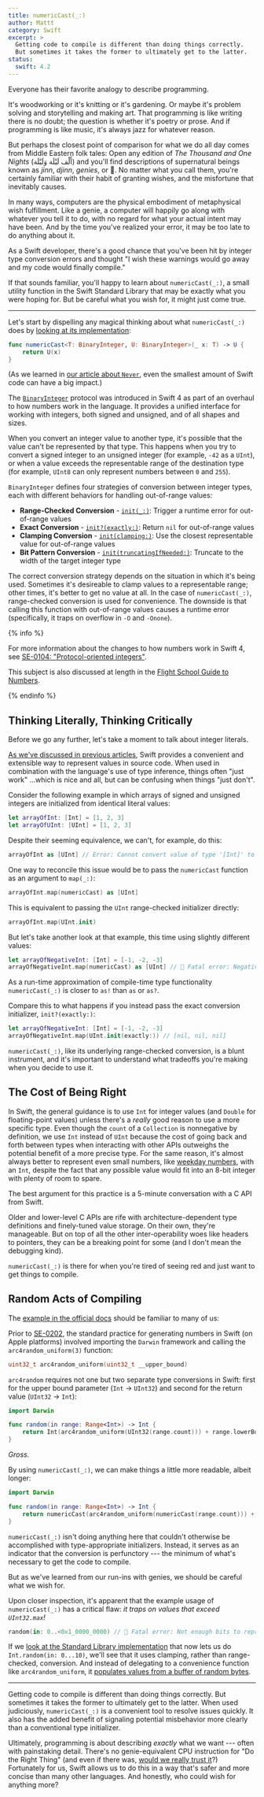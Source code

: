 ```yaml
---
title: numericCast(_:)
author: Mattt
category: Swift
excerpt: >
  Getting code to compile is different than doing things correctly.
  But sometimes it takes the former to ultimately get to the latter.
status:
  swift: 4.2
---
```


Everyone has their favorite analogy to describe programming.

It's woodworking or it's knitting or it's gardening.
Or maybe it's problem solving and storytelling and making art.
That programming is like writing there is no doubt;
the question is whether it's poetry or prose.
And if programming is like music,
it's always jazz for whatever reason.

But perhaps the closest point of comparison for what we do all day
comes from Middle Eastern folk tales:
Open any edition of
_The Thousand and One Nights_
(<bdi lang="ar">أَلْف لَيْلَة وَلَيْلَة</bdi>)
and you'll find descriptions of supernatural beings known as
<dfn>jinn</dfn>, <dfn>djinn</dfn>, <dfn>genies</dfn>, or 🧞.
No matter what you call them,
you're certainly familiar with their habit of granting wishes,
and the misfortune that inevitably causes.

In many ways,
computers are the physical embodiment of metaphysical wish fulfillment.
Like a genie, a computer will happily go along with whatever you tell it to do,
with no regard for what your actual intent may have been.
And by the time you've realized your error,
it may be too late to do anything about it.

As a Swift developer,
there's a good chance that you've been hit by integer type conversion errors
and thought
"I wish these warnings would go away and my code would finally compile."

If that sounds familiar,
you'll happy to learn about `numericCast(_:)`,
a small utility function in the Swift Standard Library
that may be exactly what you were hoping for.
But be careful what you wish for,
it might just come true.

---

Let's start by dispelling any magical thinking
about what `numericCast(_:)` does by
[looking at its implementation](https://github.com/apple/swift/blob/7f7b4f12d3138c5c259547c49c3b41415cd4206e/stdlib/public/core/Integers.swift#L3508-L3510):

```swift
func numericCast<T: BinaryInteger, U: BinaryInteger>(_ x: T) -> U {
    return U(x)
}
```

(As we learned in [our article about `Never`](/never),
even the smallest amount of Swift code can have a big impact.)

The [`BinaryInteger`](https://developer.apple.com/documentation/swift/binaryinteger) protocol
was introduced in Swift 4
as part of an overhaul to how numbers work in the language.
It provides a unified interface for working with integers,
both signed and unsigned, and of all shapes and sizes.

When you convert an integer value to another type,
it's possible that the value can't be represented by that type.
This happens when you try to convert a signed integer
to an unsigned integer (for example, `-42` as a `UInt`),
or when a value exceeds the representable range of the destination type
(for example, `UInt8` can only represent numbers between `0` and `255`).

`BinaryInteger` defines four strategies of conversion between integer types,
each with different behaviors for handling out-of-range values:

- **Range-Checked Conversion** -
  [`init(_:)`](https://developer.apple.com/documentation/swift/binaryinteger/2885704-init):
  Trigger a runtime error for out-of-range values
- **Exact Conversion** -
  [`init?(exactly:)`](https://developer.apple.com/documentation/swift/binaryinteger/2925955-init):
  Return `nil` for out-of-range values
- **Clamping Conversion** -
  [`init(clamping:)`](https://developer.apple.com/documentation/swift/binaryinteger/2886143-init):
  Use the closest representable value for out-of-range values
- **Bit Pattern Conversion** -
  [`init(truncatingIfNeeded:)`](https://developer.apple.com/documentation/swift/binaryinteger/2925529-init):
  Truncate to the width of the target integer type

The correct conversion strategy
depends on the situation in which it's being used.
Sometimes it's desireable to clamp values to a representable range;
other times, it's better to get no value at all.
In the case of `numericCast(_:)`,
range-checked conversion is used for convenience.
The downside is that
calling this function with out-of-range values
causes a runtime error
(specifically, it traps on overflow in `-O` and `-Onone`).

{% info %}

For more information about the changes to how numbers work in Swift 4,
see [SE-0104: "Protocol-oriented integers"](https://github.com/apple/swift-evolution/blob/master/proposals/0104-improved-integers.md).

This subject is also discussed at length in the
[Flight School Guide to Numbers](https://gumroad.com/l/swift-numbers).

{% endinfo %}

## Thinking Literally, Thinking Critically

Before we go any further,
let's take a moment to talk about integer literals.

[As we've discussed in previous articles](https://nshipster.com/swift-literals/),
Swift provides a convenient and extensible way to represent values in source code.
When used in combination with the language's use of type inference,
things often "just work"
...which is nice and all, but can be confusing when things "just don't".

Consider the following example
in which arrays of signed and unsigned integers
are initialized from identical literal values:

```swift
let arrayOfInt: [Int] = [1, 2, 3]
let arrayOfUInt: [UInt] = [1, 2, 3]
```

Despite their seeming equivalence,
we can't, for example, do this:

```swift
arrayOfInt as [UInt] // Error: Cannot convert value of type '[Int]' to type '[UInt]' in coercion
```

One way to reconcile this issue
would be to pass the `numericCast` function as an argument to `map(_:)`:

```swift
arrayOfInt.map(numericCast) as [UInt]
```

This is equivalent to passing the `UInt` range-checked initializer directly:

```swift
arrayOfInt.map(UInt.init)
```

But let's take another look at that example,
this time using slightly different values:

```swift
let arrayOfNegativeInt: [Int] = [-1, -2, -3]
arrayOfNegativeInt.map(numericCast) as [UInt] // 🧞‍ Fatal error: Negative value is not representable
```

As a run-time approximation of compile-time type functionality
`numericCast(_:)` is closer to `as!` than `as` or `as?`.

Compare this to what happens if you instead pass
the exact conversion initializer, `init?(exactly:)`:

```swift
let arrayOfNegativeInt: [Int] = [-1, -2, -3]
arrayOfNegativeInt.map(UInt.init(exactly:)) // [nil, nil, nil]
```

`numericCast(_:)`, like its underlying range-checked conversion,
is a blunt instrument,
and it's important to understand what tradeoffs you're making
when you decide to use it.

## The Cost of Being Right

In Swift,
the general guidance is to use `Int` for integer values
(and `Double` for floating-point values)
unless there's a _really_ good reason to use a more specific type.
Even though the `count` of a `Collection` is nonnegative by definition,
we use `Int` instead of `UInt`
because the cost of going back and forth between types
when interacting with other APIs
outweighs the potential benefit of a more precise type.
For the same reason,
it's almost always better to represent even small numbers,
like [weekday numbers](/datecomponents),
with an `Int`,
despite the fact that any possible value would fit into an 8-bit integer
with plenty of room to spare.

The best argument for this practice
is a 5-minute conversation with a C API from Swift.

Older and lower-level C APIs are rife with
architecture-dependent type definitions
and finely-tuned value storage.
On their own, they're manageable.
But on top of all the other inter-operability woes
like headers to pointers,
they can be a breaking point for some
(and I don't mean the debugging kind).

`numericCast(_:)` is there for when you're tired of seeing red
and just want to get things to compile.

## Random Acts of Compiling

The [example in the official docs](https://developer.apple.com/documentation/swift/2884564-numericcast)
should be familiar to many of us:

Prior to [SE-0202](https://github.com/apple/swift-evolution/blob/master/proposals/0202-random-unification.md),
the standard practice for generating numbers in Swift (on Apple platforms)
involved importing the `Darwin` framework
and calling the `arc4random_uniform(3)` function:

```c
uint32_t arc4random_uniform(uint32_t __upper_bound)
```

`arc4random` requires not one but two separate type conversions in Swift:
first for the upper bound parameter (`Int` → `UInt32`)
and second for the return value (`UInt32` → `Int`):

```swift
import Darwin

func random(in range: Range<Int>) -> Int {
    return Int(arc4random_uniform(UInt32(range.count))) + range.lowerBound
}
```

_Gross._

By using `numericCast(_:)`, we can make things a little more readable,
albeit longer:

```swift
import Darwin

func random(in range: Range<Int>) -> Int {
    return numericCast(arc4random_uniform(numericCast(range.count))) + range.lowerBound
}
```

`numericCast(_:)` isn't doing anything here
that couldn't otherwise be accomplished with type-appropriate initializers.
Instead, it serves as an indicator
that the conversion is perfunctory ---
the minimum of what's necessary to get the code to compile.

But as we've learned from our run-ins with genies,
we should be careful what we wish for.

Upon closer inspection,
it's apparent that the example usage of `numericCast(_:)` has a critical flaw:
_it traps on values that exceed `UInt32.max`!_

```swift
random(in: 0..<0x1_0000_0000) // 🧞‍ Fatal error: Not enough bits to represent the passed value
```

If we [look at the Standard Library implementation](https://github.com/apple/swift/blob/7f7b4f12d3138c5c259547c49c3b41415cd4206e/stdlib/public/core/Integers.swift#L2537-L2560)
that now lets us do `Int.random(in: 0...10)`,
we'll see that it uses clamping, rather than range-checked, conversion.
And instead of delegating to a convenience function like `arc4random_uniform`,
it [populates values from a buffer of random bytes](https://github.com/apple/swift/blob/7f7b4f12d3138c5c259547c49c3b41415cd4206e/stdlib/public/core/Random.swift#L156-L177).

---

Getting code to compile is different than doing things correctly.
But sometimes it takes the former to ultimately get to the latter.
When used judiciously,
`numericCast(_:)` is a convenient tool to resolve issues quickly.
It also has the added benefit of
signaling potential misbehavior more clearly than
a conventional type initializer.

Ultimately, programming is about describing _exactly_ what we want ---
often with painstaking detail.
There's no genie-equivalent CPU instruction for "Do the Right Thing"
(and even if there was,
[would we really trust it](https://github.com/FixIssue/FixCode)?)
Fortunately for us,
Swift allows us to do this in a way that's
safer and more concise than many other languages.
And honestly, who could wish for anything more?
